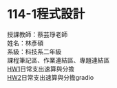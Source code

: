 # 114-1程式設計
授課教師：蔡芸琤老師  
姓名：林彥碩  
系級：科技系二年級  
課程筆記區、作業連結區、專題連結區  
[HW1](https://github.com/LinYenShou/114-1/blob/main/HW1.ipynb)日常支出速算與分擔  
[HW2](https://github.com/LinYenShou/114-1/blob/main/HW1_2gradio.ipynb)日常支出速算與分擔gradio
